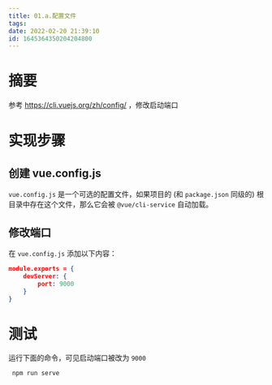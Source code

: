 ```yaml
---
title: 01.a.配置文件
tags: 
date: 2022-02-20 21:39:10
id: 1645364350204204800
---
```

# 摘要

参考 https://cli.vuejs.org/zh/config/ ，修改启动端口

# 实现步骤

## 创建 vue.config.js

`vue.config.js` 是一个可选的配置文件，如果项目的 (和 `package.json` 同级的) 根目录中存在这个文件，那么它会被 `@vue/cli-service` 自动加载。

## 修改端口

在 `vue.config.js` 添加以下内容：

```json
module.exports = {
    devServer: {
        port: 9000
    }
}
```

# 测试

运行下面的命令，可见启动端口被改为 `9000` 

```sh
 npm run serve
```



